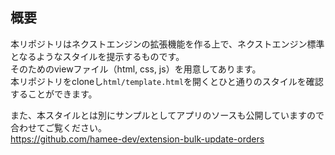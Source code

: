 ## 概要

本リポジトリはネクストエンジンの拡張機能を作る上で、ネクストエンジン標準となるようなスタイルを提示するものです。  
そのためのviewファイル（html, css, js）を用意してあります。  
本リポジトリをcloneし`html/template.html`を開くとひと通りのスタイルを確認することができます。  

また、本スタイルとは別にサンプルとしてアプリのソースも公開していますので合わせてご覧ください。  
https://github.com/hamee-dev/extension-bulk-update-orders
